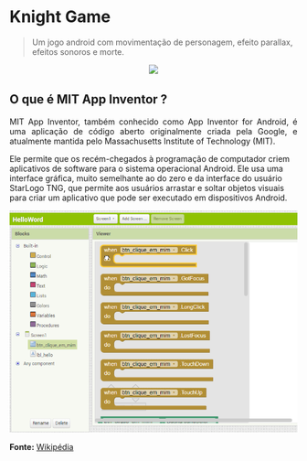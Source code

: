 # Knight Game
> Um jogo android com movimentação de personagem, efeito parallax, efeitos sonoros e morte.

<p align="center">
    <img src="Imagens/knightgame.gif" />
</p>

## O que é MIT App Inventor ?

<p align="justify">
    MIT App Inventor, também conhecido como App Inventor for Android, é uma aplicação de código aberto originalmente criada pela Google, e atualmente mantida pelo Massachusetts Institute of Technology (MIT).

   Ele permite que os recém-chegados à programação de computador criem aplicativos de software para o sistema operacional Android. Ele usa uma interface gráfica, muito semelhante ao do zero e da interface do usuário StarLogo TNG, que permite aos usuários arrastar e soltar objetos visuais para criar um aplicativo que pode ser executado em dispositivos Android.
</p>
<p align="center">
    <img src="Imagens/appinventor.gif" width="550px"/>
</p>

**Fonte:** [Wikipédia](https://pt.wikipedia.org/wiki/App_Inventor)</p>
